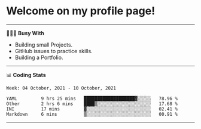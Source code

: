 # Welcome on my profile page!
<!-- print(("dralla"[::-1]+"s").capitalize()) -->

---
👨🏻‍💻 **Busy With**
* Building small Projects.
* GitHub issues to practice skills.
* Building a Portfolio.

---
📊 **Coding Stats**
<!--START_SECTION:waka-->
```text
Week: 04 October, 2021 - 10 October, 2021

YAML         9 hrs 25 mins   ███████████████████▓░░░░░   78.96 % 
Other        2 hrs 6 mins    ████▒░░░░░░░░░░░░░░░░░░░░   17.68 % 
INI          17 mins         ▓░░░░░░░░░░░░░░░░░░░░░░░░   02.41 % 
Markdown     6 mins          ▒░░░░░░░░░░░░░░░░░░░░░░░░   00.91 % 
```
<!--END_SECTION:waka-->
---
